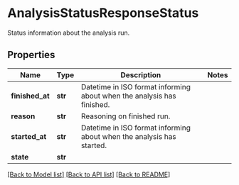 # AnalysisStatusResponseStatus

Status information about the analysis run.
## Properties
Name | Type | Description | Notes
------------ | ------------- | ------------- | -------------
**finished_at** | **str** | Datetime in ISO format informing about when the analysis has finished.  |
**reason** | **str** | Reasoning on finished run. |
**started_at** | **str** | Datetime in ISO format informing about when the analysis has started.  |
**state** | **str** |  |

[[Back to Model list]](../README.md#documentation-for-models) [[Back to API list]](../README.md#documentation-for-api-endpoints) [[Back to README]](../README.md)
